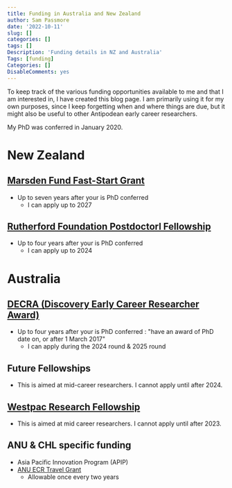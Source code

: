 ```yaml
---
title: Funding in Australia and New Zealand
author: Sam Passmore
date: '2022-10-11'
slug: []
categories: []
tags: []
Description: 'Funding details in NZ and Australia'
Tags: [funding]
Categories: []
DisableComments: yes
---
```


To keep track of the various funding opportunities available to me and that I am interested in, I have created this blog page. I am primarily using it for my own purposes, since I keep forgetting when and where things are due, but it might also be useful to other Antipodean early career researchers. 

My PhD was conferred in January 2020. 

# New Zealand
## [Marsden Fund Fast-Start Grant](https://www.royalsociety.org.nz/what-we-do/funds-and-opportunities/marsden/marsden-fund-application-process/submitting-a-proposal/preliminary-proposal-guidelines-for-applicants/)
* Up to seven years after your is PhD conferred
    * I can apply up to 2027
## [Rutherford Foundation Postdoctorl Fellowship](https://www.royalsociety.org.nz/what-we-do/funds-and-opportunities/rutherford-foundation/funding-opportunities/new-zealand-postdoctoral-fellowships/)
* Up to four years after your is PhD conferred
    * I can apply up to 2024

# Australia
## [DECRA (Discovery Early Career Researcher Award)](https://www.arc.gov.au/funding-research/funding-schemes/discovery-program/discovery-early-career-researcher-award-decra)
* Up to four years after your is PhD conferred : "have an award of PhD date on, or after 1 March 2017"
    * I can apply during the 2024 round & 2025 round
    
## Future Fellowships
* This is aimed at mid-career researchers. I cannot apply until after 2024. 

## [Westpac Research Fellowship](https://scholars.westpacgroup.com.au/scholarships/research-fellowship/#section3)
* This is aimed at mid career researchers. I cannot apply until after 2023.

## ANU & CHL specific funding
* Asia Pacific Innovation Program (APIP)
* [ANU ECR Travel Grant](https://anu365.sharepoint.com/sites/FindFunding/SitePages/ANU-ECR-Travel-Grant.aspx)
    * Allowable once every two years
